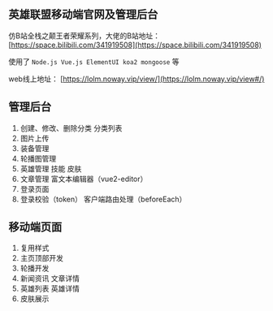 ## 英雄联盟移动端官网及管理后台

仿B站全栈之颠王者荣耀系列，大佬的B站地址：[https://space.bilibili.com/341919508](https://space.bilibili.com/341919508)

使用了 `Node.js Vue.js ElementUI koa2 mongoose` 等

web线上地址： [https://lolm.noway.vip/view/](https://lolm.noway.vip/view#/)

## 管理后台
1. 创建、修改、删除分类 分类列表
2. 图片上传
3. 装备管理
4. 轮播图管理
5. 英雄管理 技能 皮肤
6. 文章管理 富文本编辑器（vue2-editor）
7. 登录页面
8. 登录校验（token） 客户端路由处理（beforeEach）

## 移动端页面
1. 复用样式
2. 主页顶部开发
3. 轮播开发
4. 新闻资讯 文章详情
5. 英雄列表 英雄详情
6. 皮肤展示

